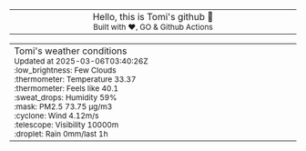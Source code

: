 
<div align="center">
<table>
<tbody>
<td align="center">
<img width="2000" height="0"><br>
Hello, this is Tomi's github 👋<br>
<sup>Built with ❤️, GO & Github Actions</sup><br>
<img width="2000" height="0">
</td>
</tbody>
</table>
</div>
<table>
<tbody>
<td align="left">
<img width="2000" height="0"><br>
Tomi's weather conditions<br>
<sup>Updated at 2025-03-06T03:40:26Z</sup><br>
<sup>:low_brightness: Few Clouds</sup><br>
<sup>:thermometer: Temperature 33.37 </sup><br>
<sup>:thermometer: Feels like 40.1</sup><br>
<sup>:sweat_drops: Humidity 59%</sup><br>
<sup>:mask: PM2.5 73.75 μg/m3</sup><br>
<sup>:cyclone: Wind 4.12m/s </sup><br>
<sup>:telescope: Visibility 10000m </sup><br>
<sup>:droplet: Rain 0mm/last 1h </sup><br>
<img width="2000" height="0">
</td>
<td align="left">
<img width="2000" height="0"><br>
<br>
<img width="2000" height="0">
</td>
</tbody>
</table>
</div>
    